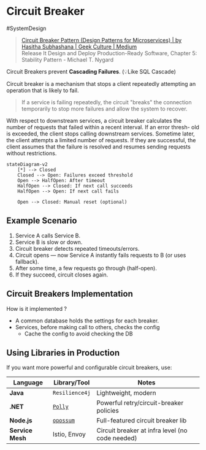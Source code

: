 # Circuit Breaker 

#SystemDesign 

> [Circuit Breaker Pattern (Design Patterns for Microservices) \| by Hasitha Subhashana \| Geek Culture \| Medium](https://medium.com/geekculture/design-patterns-for-microservices-circuit-breaker-pattern-276249ffab33)   
> Release It Design and Deploy Production-Ready Software, Chapter 5: Stability Pattern - Michael T. Nygard

Circuit Breakers prevent **Cascading Failures**. (💡Like SQL Cascade)

Circuit breaker is a mechanism that stops a client repeatedly attempting an operation that is likely to fail.
> If a service is failing repeatedly, the circuit "breaks" the connection temporarily to stop more failures and allow the system to recover.

With respect to downstream services, a circuit breaker  calculates the number of requests that failed within a recent interval. If an error thresh- old is exceeded, the client stops calling downstream services. Sometime later, the client  attempts a limited number of requests. If they are successful, the client assumes that the failure is resolved and resumes sending requests without restrictions. 

```mermaid
stateDiagram-v2
    [*] --> Closed
    Closed --> Open: Failures exceed threshold
    Open --> HalfOpen: After timeout
    HalfOpen --> Closed: If next call succeeds
    HalfOpen --> Open: If next call fails

    Open --> Closed: Manual reset (optional)
```

## Example Scenario

1. Service A calls Service B.
2. Service B is slow or down.
3. Circuit breaker detects repeated timeouts/errors.
4. Circuit opens — now Service A instantly fails requests to B (or uses fallback).
5. After some time, a few requests go through (half-open).
6. If they succeed, circuit closes again.
## Circuit Breakers Implementation

How is it implemented ?
- A common database holds the settings for each breaker.
- Services, before making call to others, checks the config
	- Cache the config to avoid checking the DB

## Using Libraries in Production

If you want more powerful and configurable circuit breakers, use:

|Language|Library/Tool|Notes|
|---|---|---|
|**Java**|`Resilience4j`|Lightweight, modern|
|**.NET**|[`Polly`](https://github.com/App-vNext/Polly)|Powerful retry/circuit-breaker policies|
|**Node.js**|[`opossum`](https://www.npmjs.com/package/opossum)|Full-featured circuit breaker lib|
|**Service Mesh**|Istio, Envoy|Circuit breaker at infra level (no code needed)|

